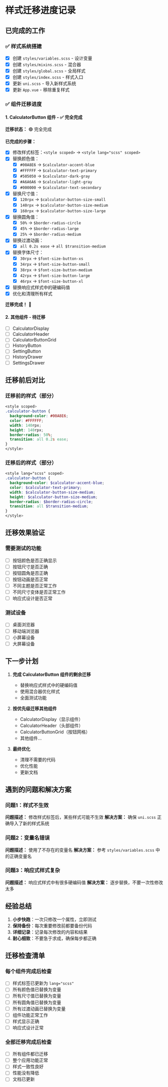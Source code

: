 # 样式迁移进度记录

## 已完成的工作

### ✅ 样式系统搭建
- [x] 创建 `styles/variables.scss` - 设计变量
- [x] 创建 `styles/mixins.scss` - 混合器
- [x] 创建 `styles/global.scss` - 全局样式
- [x] 创建 `styles/index.scss` - 样式入口
- [x] 更新 `uni.scss` - 导入新样式系统
- [x] 更新 `App.vue` - 移除重复样式

### ✅ 组件迁移进度

#### 1. CalculatorButton 组件 - ✅ 完全完成
**迁移状态：** 🟢 完全完成

**已完成的步骤：**
- [x] 修改样式标签：`<style scoped>` → `<style lang="scss" scoped>`
- [x] 替换颜色值：
  - [x] `#00A8E6` → `$calculator-accent-blue`
  - [x] `#FFFFFF` → `$calculator-text-primary`
  - [x] `#505050` → `$calculator-dark-gray`
  - [x] `#A6A6A6` → `$calculator-light-gray`
  - [x] `#000000` → `$calculator-text-secondary`
- [x] 替换尺寸值：
  - [x] `120rpx` → `$calculator-button-size-small`
  - [x] `140rpx` → `$calculator-button-size-medium`
  - [x] `160rpx` → `$calculator-button-size-large`
- [x] 替换圆角值：
  - [x] `50%` → `$border-radius-circle`
  - [x] `45%` → `$border-radius-large`
  - [x] `25%` → `$border-radius-medium`
- [x] 替换过渡动画：
  - [x] `all 0.2s ease` → `all $transition-medium`
- [x] 替换字体尺寸：
  - [x] `30rpx` → `$font-size-button-xs`
  - [x] `34rpx` → `$font-size-button-small`
  - [x] `38rpx` → `$font-size-button-medium`
  - [x] `42rpx` → `$font-size-button-large`
  - [x] `46rpx` → `$font-size-button-xl`
- [x] 替换响应式样式中的硬编码值
- [x] 优化和清理所有样式

**迁移完成！** 🎉

#### 2. 其他组件 - 待迁移
- [ ] CalculatorDisplay
- [ ] CalculatorHeader
- [ ] CalculatorButtonGrid
- [ ] HistoryButton
- [ ] SettingButton
- [ ] HistoryDrawer
- [ ] SettingsDrawer

## 迁移前后对比

### 迁移前的样式（部分）
```scss
<style scoped>
.calculator-button {
  background-color: #00A8E6;
  color: #FFFFFF;
  width: 140rpx;
  height: 140rpx;
  border-radius: 50%;
  transition: all 0.2s ease;
}
</style>
```

### 迁移后的样式（部分）
```scss
<style lang="scss" scoped>
.calculator-button {
  background-color: $calculator-accent-blue;
  color: $calculator-text-primary;
  width: $calculator-button-size-medium;
  height: $calculator-button-size-medium;
  border-radius: $border-radius-circle;
  transition: all $transition-medium;
}
</style>
```

## 迁移效果验证

### 需要测试的功能
- [ ] 按钮颜色是否正确显示
- [ ] 按钮尺寸是否正确
- [ ] 按钮圆角是否正确
- [ ] 按钮动画是否正常
- [ ] 不同主题是否正常工作
- [ ] 不同尺寸变体是否正常工作
- [ ] 响应式设计是否正常

### 测试设备
- [ ] 桌面浏览器
- [ ] 移动端浏览器
- [ ] 小屏幕设备
- [ ] 大屏幕设备

## 下一步计划

1. **完成 CalculatorButton 组件的剩余迁移**
   - 替换响应式样式中的硬编码值
   - 使用混合器优化样式
   - 全面测试功能

2. **按优先级迁移其他组件**
   - CalculatorDisplay（显示组件）
   - CalculatorHeader（头部组件）
   - CalculatorButtonGrid（按钮网格）
   - 其他组件...

3. **最终优化**
   - 清理不需要的代码
   - 优化性能
   - 更新文档

## 遇到的问题和解决方案

### 问题1：样式不生效
**问题描述：** 修改样式标签后，某些样式可能不生效
**解决方案：** 确保 `uni.scss` 正确导入了新的样式系统

### 问题2：变量名错误
**问题描述：** 使用了不存在的变量名
**解决方案：** 参考 `styles/variables.scss` 中的正确变量名

### 问题3：响应式样式复杂
**问题描述：** 响应式样式中有很多硬编码值
**解决方案：** 逐步替换，不要一次性修改太多

## 经验总结

1. **小步快跑**：一次只修改一个属性，立即测试
2. **保持备份**：每次重要修改前都要备份代码
3. **详细记录**：记录每次修改的内容和结果
4. **耐心细致**：不要急于求成，确保每步都正确

## 迁移检查清单

### 每个组件完成后检查
- [ ] 样式标签已更新为 `lang="scss"`
- [ ] 所有颜色值已替换为变量
- [ ] 所有尺寸值已替换为变量
- [ ] 所有圆角值已替换为变量
- [ ] 所有过渡动画已替换为变量
- [ ] 组件功能正常工作
- [ ] 样式显示正确
- [ ] 响应式设计正常

### 全部迁移完成后检查
- [ ] 所有组件都已迁移
- [ ] 整个应用功能正常
- [ ] 样式一致性良好
- [ ] 性能没有降低
- [ ] 文档已更新 